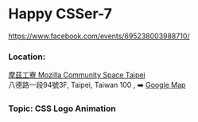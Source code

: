 # Happy CSSer-7

https://www.facebook.com/events/695238003988710/

### Location:  
[摩茲工寮 Mozilla Community Space Taipei](http://moztw.org/space/)  
八德路一段94號3F, Taipei, Taiwan 100 , ➡️️ [Google Map](https://goo.gl/maps/eAd7X)

### Topic: CSS Logo Animation
